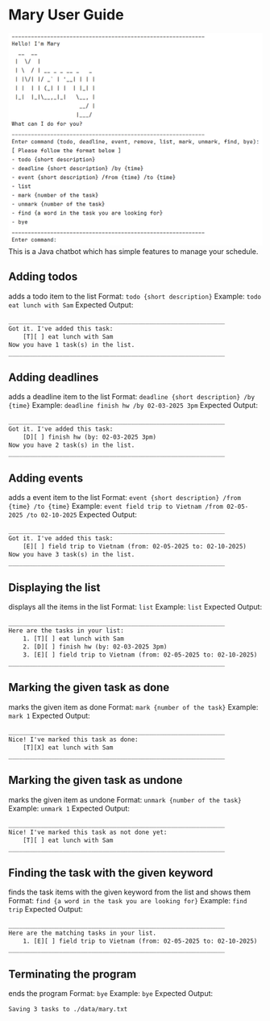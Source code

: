 # Mary User Guide

![img.png](img.png)
This is a Java chatbot which has simple features to manage your schedule. 

## Adding todos
adds a todo item to the list 
Format: `todo {short description}`
Example: `todo eat lunch with Sam`
Expected Output: 
```
____________________________________________________________ 
Got it. I've added this task:
	[T][ ] eat lunch with Sam
Now you have 1 task(s) in the list.
____________________________________________________________ 
```
## Adding deadlines
adds a deadline item to the list
Format: `deadline {short description} /by {time}`
Example: `deadline finish hw /by 02-03-2025 3pm`
Expected Output:
```
____________________________________________________________ 
Got it. I've added this task:
	[D][ ] finish hw (by: 02-03-2025 3pm)
Now you have 2 task(s) in the list.
____________________________________________________________ 
```
## Adding events
adds a event item to the list
Format: `event {short description} /from {time} /to {time}`
Example: `event field trip to Vietnam /from 02-05-2025 /to 02-10-2025`
Expected Output:
```
____________________________________________________________ 
Got it. I've added this task:
	[E][ ] field trip to Vietnam (from: 02-05-2025 to: 02-10-2025)
Now you have 3 task(s) in the list.
____________________________________________________________ 
```

## Displaying the list 
displays all the items in the list 
Format: `list`
Example: `list`
Expected Output:
```
____________________________________________________________ 
Here are the tasks in your list:
	1. [T][ ] eat lunch with Sam
	2. [D][ ] finish hw (by: 02-03-2025 3pm)
	3. [E][ ] field trip to Vietnam (from: 02-05-2025 to: 02-10-2025)
____________________________________________________________ 

```

## Marking the given task as done 
marks the given item as done
Format: `mark {number of the task}`
Example: `mark 1`
Expected Output:
```
____________________________________________________________ 
Nice! I've marked this task as done: 
	[T][X] eat lunch with Sam
____________________________________________________________ 
```

## Marking the given task as undone
marks the given item as undone
Format: `unmark {number of the task}`
Example: `unmark 1`
Expected Output:
```
____________________________________________________________ 
Nice! I've marked this task as not done yet: 
	[T][ ] eat lunch with Sam
____________________________________________________________ 
```
## Finding the task with the given keyword
finds the task items with the given keyword from the list and shows them 
Format: `find {a word in the task you are looking for}`
Example: `find trip`
Expected Output:
```
____________________________________________________________ 
Here are the matching tasks in your list.
	1. [E][ ] field trip to Vietnam (from: 02-05-2025 to: 02-10-2025)
____________________________________________________________ 

```

## Terminating the program 
ends the program 
Format: `bye`
Example: `bye`
Expected Output:
```
Saving 3 tasks to ./data/mary.txt
```
